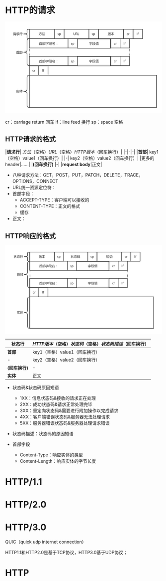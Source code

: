 # HTTP的请求
![title](https://raw.githubusercontent.com/xinjiuyijiu/NoteImages/master/gitnote/2020/07/20/http_request-1595211663915.jpg)

cr：carriage return 回车
lf：line feed 换行
sp：space 空格

## HTTP请求的格式

|**请求行**| *方法*（空格）*URL*（空格）*HTTP版本*（回车换行）|
|-|-|-|
|**首部**| key1（空格）value1（回车换行）|
|-|  key2（空格）value2（回车换行）|
|更多的header|......|
|**(回车换行)** |-|
|**request body**|正文|

- 八种请求方法：GET，POST，PUT，PATCH，DELETE，TRACE，OPTIONS，CONNECT
- URL统一资源定位符：
- 首部字段：
     - ACCEPT-TYPE：客户端可以接收的
     - CONTENT-TYPE：正文的格式
     - 缓存
- 正文：

## HTTP响应的格式
![title](https://raw.githubusercontent.com/xinjiuyijiu/NoteImages/master/gitnote/2020/07/20/http_response-1595224121809.jpg)

|**状态行**|*HTTP版本*（空格）*状态码*（空格）*状态码描述*（回车换行）|
|-|-|
|**首部**| key1（空格）value1（回车换行）|
|-|  key2（空格）value2（回车换行）|
|**(回车换行)** |-|
|**实体**|正文|

- 状态码&状态码原因短语
  - 1XX：信息状态码&接收的请求正在处理
  - 2XX：成功状态码&请求正常处理完毕
  - 3XX：重定向状态码&需要进行附加操作以完成请求
  - 4XX：客户端错误状态码&服务器无法处理请求
  - 5XX：服务器错误状态码&服务器处理请求错误
  
- 状态码描述：状态码的原因短语
- 首部字段
  - Content-Type：响应实体的类型
  - Content-Length：响应实体的字节长度
  

# HTTP/1.1

# HTTP/2.0




# HTTP/3.0
QUIC（quick udp internet connection）


HTTP1.1和HTTP2.0是基于TCP协议，HTTP3.0基于UDP协议；

# HTTP
